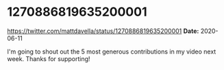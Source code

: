 # 1270886819635200001
https://twitter.com/mattdavella/status/1270886819635200001
**Date:** 2020-06-11

I'm going to shout out the 5 most generous contributions in my video next week. Thanks for supporting!
